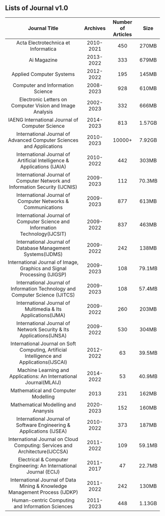 ## Lists of Journal v1.0

| Journal Title   | Archives  |  Number of Articles   |  Size   |
|:----:|:----:|:----:|:----:|
| Acta Electrotechnica et Informatica | 2010-2021  |  450  |  270MB  |
| Ai Magazine                         | 2013-2022  |  333  |  679MB  |
| Applied Computer Systems            | 2012-2022  |  195  |  145MB  |
| Computer and Information Science    | 2008-2023  |  928  |  610MB  |
| Electronic Letters on Computer Vision and Image Analysis |  2002-2023  |  332  |  666MB  |
| IAENG International Journal of Computer Science  |  2014-2023  |  813  |1.57GB  |
| International Journal of Advanced Computer Sciences and Applications  |  2010-2023  |  10000+  |  7.92GB  |
| International Journal of Artificial Intelligence & Applications (IJAIA)  |  2010-2022  |  442  |  303MB  |
| International Journal of Computer Network and Information Security (IJCNIS)  |  2009-2023  |  112  |  70.3MB  |
| International Journal of Computer Networks & Communications  |  2009-2023  |  877  |  613MB  |
| International Journal of Computer Science and Information Technology(IJCSIT)  |  2009-2022  |  837  |  463MB  |
| International Journal of Database Management Systems(IJDMS)  |  2009-2022  |  242  |  138MB  |
| International Journal of Image, Graphics and Signal Processing (IJIGSP)  |  2009-2023  |  108  |  79.1MB  |
| International Journal of Information Technology and Computer Science (IJITCS)  |  2009-2023  |  108  |  57.4MB  |
| International Journal of Multimedia & Its Applications(IJMA)  |  2009-2022  |  260  |  203MB  |
| International Journal of Network Security & Its Applications(IJNSA)  |  2009-2022  |  530  |  304MB  |
| International Journal on Soft Computing, Artificial Intelligence and Applications(IJSCAI)  |  2012-2022  |  63  |  39.5MB  |
| Machine Learning and Applications: An International Journal(MLAIJ)  |  2014-2022  |  53  |  40.9MB  |
| Mathematical and Computer Modelling  | 2013  |  231  |  162MB  |
| Mathematical Modelling and Ananysis  | 2020-2023  |  152  |  160MB  |
| International Journal of Software Engineering & Applications (IJSEA)  | 2010-2022  |  373  |  187MB  |
| International Journal on Cloud Computing: Services and Architecture(IJCCSA)  |  2011-2022  |  109  |  59.1MB  |
| Electrical & Computer Engineering: An International Journal (ECIJ)  |  2011-2017  |  47  |  22.7MB  |
| International Journal of Data Mining & Knowledge Management Process (IJDKP)  |  2011-2022  |  242  |  130MB  |
| Human-centric Computing and Information Sciences  |  2011-2023  |  448  |  1.13GB  |

